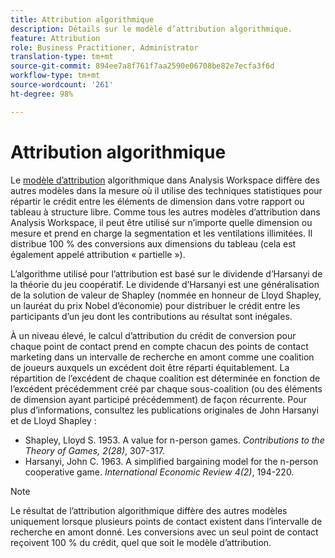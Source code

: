 ```yaml
---
title: Attribution algorithmique
description: Détails sur le modèle d’attribution algorithmique.
feature: Attribution
role: Business Practitioner, Administrator
translation-type: tm+mt
source-git-commit: 894ee7a8f761f7aa2590e06708be82e7ecfa3f6d
workflow-type: tm+mt
source-wordcount: '261'
ht-degree: 98%

---
```



# Attribution algorithmique

Le [modèle d’attribution](models.md) algorithmique dans Analysis Workspace diffère des autres modèles dans la mesure où il utilise des techniques statistiques pour répartir le crédit entre les éléments de dimension dans votre rapport ou tableau à structure libre. Comme tous les autres modèles d’attribution dans Analysis Workspace, il peut être utilisé sur n’importe quelle dimension ou mesure et prend en charge la segmentation et les ventilations illimitées. Il distribue 100 % des conversions aux dimensions du tableau (cela est également appelé attribution « partielle »).

L’algorithme utilisé pour l’attribution est basé sur le dividende d’Harsanyi de la théorie du jeu coopératif. Le dividende d’Harsanyi est une généralisation de la solution de valeur de Shapley (nommée en honneur de Lloyd Shapley, un lauréat du prix Nobel d’économie) pour distribuer le crédit entre les participants d’un jeu dont les contributions au résultat sont inégales.

À un niveau élevé, le calcul d’attribution du crédit de conversion pour chaque point de contact prend en compte chacun des points de contact marketing dans un intervalle de recherche en amont comme une coalition de joueurs auxquels un excédent doit être réparti équitablement. La répartition de l’excédent de chaque coalition est déterminée en fonction de l’excédent précédemment créé par chaque sous-coalition (ou des éléments de dimension ayant participé précédemment) de façon récurrente. Pour plus d’informations, consultez les publications originales de John Harsanyi et de Lloyd Shapley :

* Shapley, Lloyd S. 1953. A value for n-person games. *Contributions to the Theory of Games, 2(28)*, 307-317.
* Harsanyi, John C. 1963. A simplified bargaining model for the n-person cooperative game. *International Economic Review 4(2)*, 194-220.

>[!NOTE]
>
>Le résultat de l’attribution algorithmique diffère des autres modèles uniquement lorsque plusieurs points de contact existent dans l’intervalle de recherche en amont donné. Les conversions avec un seul point de contact reçoivent 100 % du crédit, quel que soit le modèle d’attribution.
